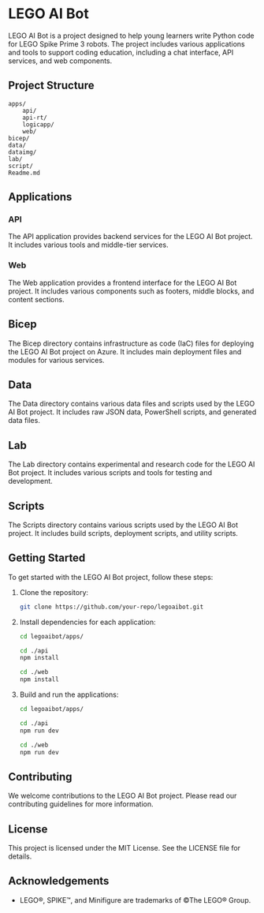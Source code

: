 # LEGO AI Bot

LEGO AI Bot is a project designed to help young learners write Python code for LEGO Spike Prime 3 robots. The project includes various applications and tools to support coding education, including a chat interface, API services, and web components.

## Project Structure

```
apps/
    api/
    api-rt/
    logicapp/
    web/
bicep/
data/
dataimg/
lab/
script/
Readme.md

```

## Applications

### API

The API application provides backend services for the LEGO AI Bot project. It includes various tools and middle-tier services.


### Web

The Web application provides a frontend interface for the LEGO AI Bot project. It includes various components such as footers, middle blocks, and content sections.

## Bicep

The Bicep directory contains infrastructure as code (IaC) files for deploying the LEGO AI Bot project on Azure. It includes main deployment files and modules for various services.

## Data

The Data directory contains various data files and scripts used by the LEGO AI Bot project. It includes raw JSON data, PowerShell scripts, and generated data files.

## Lab

The Lab directory contains experimental and research code for the LEGO AI Bot project. It includes various scripts and tools for testing and development.

## Scripts

The Scripts directory contains various scripts used by the LEGO AI Bot project. It includes build scripts, deployment scripts, and utility scripts.

## Getting Started

To get started with the LEGO AI Bot project, follow these steps:

1. Clone the repository:
    ```sh
    git clone https://github.com/your-repo/legoaibot.git
    ```

2. Install dependencies for each application:
    ```sh
    cd legoaibot/apps/
    
    cd ./api
    npm install

    cd ./web
    npm install
    ```

3. Build and run the applications:
    ```sh
    cd legoaibot/apps/

    cd ./api
    npm run dev

    cd ./web
    npm run dev
    ```

## Contributing

We welcome contributions to the LEGO AI Bot project. Please read our contributing guidelines for more information.

## License

This project is licensed under the MIT License. See the LICENSE file for details.

## Acknowledgements

- LEGO®, SPIKE™, and Minifigure are trademarks of ©The LEGO® Group.
